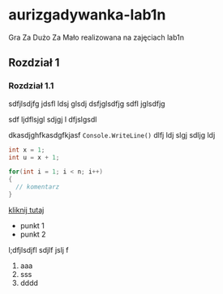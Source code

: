 # aurizgadywanka-lab1n
Gra Za Dużo Za Mało realizowana na zajęciach lab1n

## Rozdział 1

### Rozdział 1.1

 sdfjlsdjfg jdsfl ldsj glsdj
  dsfjglsdfjg sdfl jglsdfjg
  
sdf ljdflsjgl sdjgj 
l dfjslgsdl 

dkasdjghfkasdgfkjasf `Console.WriteLine()` dlfj ldj slgj sdljg ldj

```csharp
int x = 1;
int u = x + 1;

for(int i = 1; i < n; i++)
{
  // komentarz
}
```

[kliknij tutaj](http://e.wsei.edu.pl)

- punkt 1
- punkt 2

l;dfjlsdjfl sdjlf jslj f

1. aaa
1. sss
1. dddd
